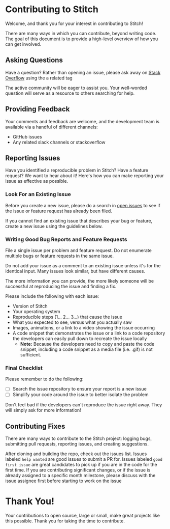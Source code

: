 # Contributing to Stitch

Welcome, and thank you for your interest in contributing to Stitch!

There are many ways in which you can contribute, beyond writing code. The goal of this document is to provide a high-level overview of how you can get involved.

## Asking Questions

Have a question? Rather than opening an issue, please ask away on [Stack Overflow](https://stackoverflow.com/) using the a related tag

The active community will be eager to assist you. Your well-worded question will serve as a resource to others searching for help.

## Providing Feedback

Your comments and feedback are welcome, and the development team is available via a handful of different channels:

- GitHub issues
- Any related slack channels or stackoverflow

## Reporting Issues

Have you identified a reproducible problem in Stitch? Have a feature request? We want to hear about it! Here's how you can make reporting your issue as effective as possible.

### Look For an Existing Issue

Before you create a new issue, please do a search in [open issues](https://github.com/Soluto/stitch/issues) to see if the issue or feature request has already been filed.

If you cannot find an existing issue that describes your bug or feature, create a new issue using the guidelines below.

### Writing Good Bug Reports and Feature Requests

File a single issue per problem and feature request. Do not enumerate multiple bugs or feature requests in the same issue.

Do not add your issue as a comment to an existing issue unless it's for the identical input. Many issues look similar, but have different causes.

The more information you can provide, the more likely someone will be successful at reproducing the issue and finding a fix.

Please include the following with each issue:

- Version of Stitch
- Your operating system
- Reproducible steps (1... 2... 3...) that cause the issue
- What you expected to see, versus what you actually saw
- Images, animations, or a link to a video showing the issue occurring
- A code snippet that demonstrates the issue or a link to a code repository the developers can easily pull down to recreate the issue locally
  - **Note:** Because the developers need to copy and paste the code snippet, including a code snippet as a media file (i.e. .gif) is not sufficient.

### Final Checklist

Please remember to do the following:

- [ ] Search the issue repository to ensure your report is a new issue
- [ ] Simplify your code around the issue to better isolate the problem

Don't feel bad if the developers can't reproduce the issue right away. They will simply ask for more information!

## Contributing Fixes

There are many ways to contribute to the Stitch project: logging bugs, submitting pull requests, reporting issues, and creating suggestions.

After cloning and building the repo, check out the issues list. Issues labeled `help wanted` are good issues to submit a PR for. Issues labeled `good first issue` are great candidates to pick up if you are in the code for the first time. If you are contributing significant changes, or if the issue is already assigned to a specific month milestone, please discuss with the issue assignee first before starting to work on the issue

# Thank You!

Your contributions to open source, large or small, make great projects like this possible. Thank you for taking the time to contribute.
